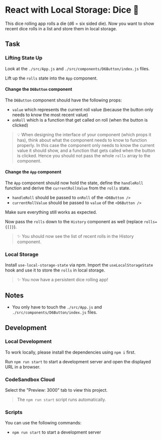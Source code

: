 # React with Local Storage: Dice 🎲

This dice rolling app rolls a die (d6 = six sided die). Now you want to show recent dice rolls in a list and store them in local storage.

## Task

### Lifting State Up

Look at the `./src/App.js` and `./src/components/D6Button/index.js` files.

Lift up the `rolls` state into the `App` component.

#### Change the `D6Button` component

The `D6Button` component should have the following props:

- `value` which represents the current roll value (because the button only needs to know the most recent value)
- `onRoll` which is a function that get called on roll (when the button is clicked)

> 💡 When designing the interface of your component (which props it has), think about what the component needs to know to function properly. In this case the component only needs to know the current value it should show, and a function that gets called when the button is clicked. Hence you should not pass the whole `rolls` array to the component.

#### Change the `App` component

The `App` component should now hold the state, define the `handleRoll` function and derive the `currentRollValue` from the `rolls` state.

- `handleRoll` should be passed to `onRoll` of the `<D6Button />`
- `currentRollValue` should be passed to `value` of the `<D6Button />`

Make sure everything still works as expected.

Now pass the `rolls` down to the `History` component as well (replace `rolls={[]}`).

> ✨ You should now see the list of recent rolls in the History component.

### Local Storage

Install `use-local-storage-state` via npm. Import the `useLocalStorageState` hook and use it to store the `rolls` in local storage.

> ✨ You now have a persistent dice rolling app!

## Notes

- You only have to touch the `./src/App.js` and `./src/components/D6Button/index.js` files.

## Development

### Local Development

To work locally, please install the dependencies using `npm i` first.

Run `npm run start` to start a development server and open the displayed URL in a browser.

### CodeSandbox Cloud

Select the "Preview: 3000" tab to view this project.

> The `npm run start` script runs automatically.

### Scripts

You can use the following commands:

- `npm run start` to start a development server
